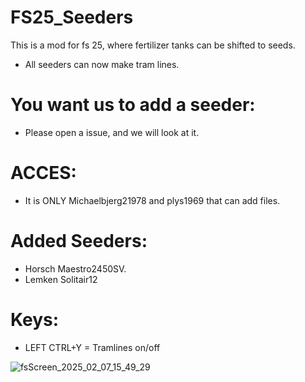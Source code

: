 # FS25_Seeders
This is a mod for fs 25, where fertilizer tanks can be shifted to seeds.
- All seeders can now make tram lines.

# You want us to add a seeder:
- Please open a issue, and we will look at it.

# ACCES:
- It is ONLY Michaelbjerg21978 and plys1969 that can add files.

# Added Seeders:
- Horsch Maestro2450SV.
- Lemken Solitair12

# Keys:
- LEFT CTRL+Y = Tramlines on/off

![fsScreen_2025_02_07_15_49_29](https://github.com/user-attachments/assets/4be9fba5-bef2-4bde-b3f8-0f9de8ba034f)
